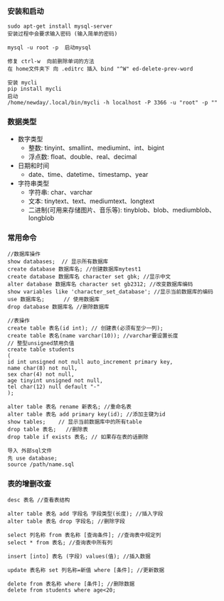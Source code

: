### 安装和启动

    sudo apt-get install mysql-server
    安装过程中会要求输入密码 (输入简单的密码)
    
    mysql -u root -p  启动mysql
    
    修复 ctrl-w  向前删除单词的方法
    在 home文件夹下 向 .editrc 插入 bind "^W" ed-delete-prev-word
    
    安装 mycli
    pip install mycli
    启动
    /home/newday/.local/bin/mycli -h localhost -P 3366 -u "root" -p "" 
    
### 数据类型    

- 数字类型
  - 整数: tinyint、smallint、mediumint、int、bigint
  - 浮点数: float、double、real、decimal
- 日期和时间
  - date、time、datetime、timestamp、year
- 字符串类型
  - 字符串: char、varchar
  - 文本: tinytext、text、mediumtext、longtext
  - 二进制(可用来存储图片、音乐等): tinyblob、blob、mediumblob、longblob
    
### 常用命令    

    //数据库操作
    show databases;  // 显示所有数据库
    create database 数据库名; //创建数据库mytest1
    create database 数据库名 character set gbk; //显示中文
    alter database 数据库名 character set gb2312; //改变数据库编码
    show variables like 'character_set_database'; //显示当前数据库的编码
    use 数据库名;      // 使用数据库
    drop database 数据库名 //删除数据库
    
    //表操作
    create table 表名(id int); // 创建表(必须有至少一列);
    create table 表名(name varchar(10)); //varchar要设置长度
    // 整型unsigned禁用负值
    create table students
    (
    id int unsigned not null auto_increment primary key,
    name char(8) not null,
    sex char(4) not null,
    age tinyint unsigned not null,
    tel char(12) null default "-"
    );
    
    alter table 表名 rename 新表名; //重命名表
    alter table 表名 add primary key(id); //添加主键为id
    show tables;    // 显示当前数据库中的所有table
    drop table 表名;   //删除表
    drop table if exists 表名; // 如果存在表的话删除
    
    导入 外部sql文件
    先 use database;
    source /path/name.sql
    
### 表的增删改查

    desc 表名 //查看表结构
    
    alter table 表名 add 字段名 字段类型(长度); //插入字段
    alter table 表名 drop 字段名; //删除字段
    
    select 列名称 from 表名称 [查询条件]; //查询表中规定列
    select * from 表名; //查询表中所有列
    
    insert [into] 表名 (字段) values(值); //插入数据  
    
    update 表名称 set 列名称=新值 where [条件]; //更新数据
    
    delete from 表名称 where [条件]; //删除数据
    delete from students where age<20;
